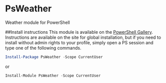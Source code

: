 # PsWeather
Weather module for PowerShell

##Install instructions
This module is available on the [PowerShell Gallery](https://www.powershellgallery.com/packages/PsWeather). Instructions are available on the site for global installation, but if you need to install without admin rights to your profile, simply open a PS session and type one of the following commands.

```PowerShell
Install-Package PsWeather -Scope CurrentUser
```
or
```PowerShell
Install-Module PsWeather -Scope CurrentUser
```
